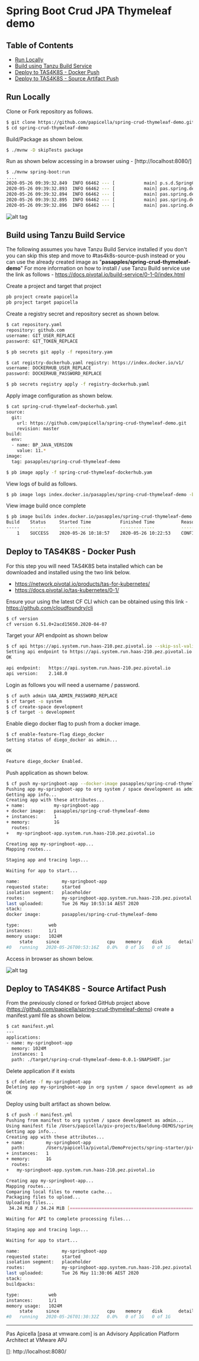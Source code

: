 # Spring Boot Crud JPA Thymeleaf demo

## Table of Contents

* [Run Locally](#run-locally)
* [Build using Tanzu Build Service](#build-using-tanzu-build-service)
* [Deploy to TAS4K8S - Docker Push](#deploy-to-tas4k8s---docker-push)
* [Deploy to TAS4K8S - Source Artifact Push](#deploy-to-tas4k8s---source-artifact-push)

## Run Locally 

Clone or Fork repository as follows.

``` bash
$ git clone https://github.com/papicella/spring-crud-thymeleaf-demo.git
$ cd spring-crud-thymeleaf-demo
```

Build/Package as shown below.

```bash
$ ./mvnw -D skipTests package
```

Run as shown below accessing in a browser using - [http://localhost:8080/]

```bash
$ ./mvnw spring-boot:run
....
2020-05-26 09:39:32.849  INFO 66462 --- [           main] p.s.d.SpringCrudThymeleafDemoApplication : Started SpringCrudThymeleafDemoApplication in 2.241 seconds (JVM running for 2.522)
2020-05-26 09:39:32.893  INFO 66462 --- [           main] pas.spring.demos.LoadDatabase            : Pre loading User{id=1, name='Pas', email='pasa@vmware.com'}
2020-05-26 09:39:32.894  INFO 66462 --- [           main] pas.spring.demos.LoadDatabase            : Pre loading User{id=2, name='Lucia', email='lucia78@rocks.com'}
2020-05-26 09:39:32.895  INFO 66462 --- [           main] pas.spring.demos.LoadDatabase            : Pre loading User{id=3, name='Lucas', email='lucas@rocks.com'}
2020-05-26 09:39:32.896  INFO 66462 --- [           main] pas.spring.demos.LoadDatabase            : Pre loading User{id=4, name='Siena', email='siena@rocks.com'}
```

![alt tag](https://i.ibb.co/WKB1Cpz/spring-crud-thymeleaf-1.png)

## Build using Tanzu Build Service

The following assumes you have Tanzu Build Service installed if you don't you can skip this step and move to #tas4k8s-source-push instead or you can use the already created image as "**pasapples/spring-crud-thymeleaf-demo**" 
For more information on how to install / use Tanzu Build service use the link as follows - https://docs.pivotal.io/build-service/0-1-0/index.html

Create a project and target that project 

```bash
pb project create papicella
pb project target papicella
```

Create a registry secret and repository secret as shown below.

```bash
$ cat repository.yaml
repository: github.com
username: GIT_USER_REPLACE
password: GIT_TOKEN_REPLACE

$ pb secrets git apply -f repository.yam

$ cat registry-dockerhub.yaml registry: https://index.docker.io/v1/
username: DOCKERHUB_USER_REPLACE
password: DOCKERHUB_PASSWORD_REPLACE

$ pb secrets registry apply -f registry-dockerhub.yaml
```

Apply image configuration as shown below.

```bash
$ cat spring-crud-thymeleaf-dockerhub.yaml
source:
  git:
    url: https://github.com/papicella/spring-crud-thymeleaf-demo.git
    revision: master
build:
  env:
  - name: BP_JAVA_VERSION
    value: 11.*
image:
  tag: pasapples/spring-crud-thymeleaf-demo

$ pb image apply -f spring-crud-thymeleaf-dockerhub.yam
```

View logs of build as follows.

```bash
$ pb image logs index.docker.io/pasapples/spring-crud-thymeleaf-demo -b 1 -f
```

View image build once complete

```bash
$ pb image builds index.docker.io/pasapples/spring-crud-thymeleaf-demo
Build    Status     Started Time           Finished Time          Reason    Digest
-----    ------     ------------           -------------          ------    ------
    1    SUCCESS    2020-05-26 10:18:57    2020-05-26 10:22:53    CONFIG    80da8d3b999707d379bb9353bccf1370f8df54daab275b43334cb45214c2709b
```

## Deploy to TAS4K8S - Docker Push

For this step you will need TAS4K8S beta installed which can be downloaded and installed using the two link below.

* https://network.pivotal.io/products/tas-for-kubernetes/
* https://docs.pivotal.io/tas-kubernetes/0-1/

Ensure your using the latest CF CLI which can be obtained using this link - https://github.com/cloudfoundry/cli

```bash
$ cf version
cf version 6.51.0+2acd15650.2020-04-07
```

Target your API endpoint as shown below

```bash
$ cf api https://api.system.run.haas-210.pez.pivotal.io --skip-ssl-validation
Setting api endpoint to https://api.system.run.haas-210.pez.pivotal.io...
OK

api endpoint:   https://api.system.run.haas-210.pez.pivotal.io
api version:    2.148.0
```

Login as follows you will need a username / password.

```bash
$ cf auth admin UAA_ADMIN_PASSWORD_REPLACE
$ cf target -o system
$ cf create-space development
$ cf target -s development
```

Enable diego docker flag to push from a docker image.

```bash
$ cf enable-feature-flag diego_docker
Setting status of diego_docker as admin...

OK

Feature diego_docker Enabled.
```

Push application as shown below.

```bash
$ cf push my-springboot-app --docker-image pasapples/spring-crud-thymeleaf-demo -i 1 -m 1g
Pushing app my-springboot-app to org system / space development as admin...
Getting app info...
Creating app with these attributes...
+ name:           my-springboot-app
+ docker image:   pasapples/spring-crud-thymeleaf-demo
+ instances:      1
+ memory:         1G
  routes:
+   my-springboot-app.system.run.haas-210.pez.pivotal.io

Creating app my-springboot-app...
Mapping routes...

Staging app and tracing logs...

Waiting for app to start...

name:                my-springboot-app
requested state:     started
isolation segment:   placeholder
routes:              my-springboot-app.system.run.haas-210.pez.pivotal.io
last uploaded:       Tue 26 May 10:53:14 AEST 2020
stack:
docker image:        pasapples/spring-crud-thymeleaf-demo

type:           web
instances:      1/1
memory usage:   1024M
     state     since                  cpu    memory    disk      details
#0   running   2020-05-26T00:53:16Z   0.0%   0 of 1G   0 of 1G
```

Access in browser as shown below.

![alt tag](https://i.ibb.co/Ms18zpW/spring-crud-thymeleaf-2.png)

## Deploy to TAS4K8S - Source Artifact Push

From the previously cloned or forked GitHub project above (https://github.com/papicella/spring-crud-thymeleaf-demo) create a manifest.yaml file as shown below.

```bash
$ cat manifest.yml
---
applications:
- name: my-springboot-app
  memory: 1024M
  instances: 1
  path: ./target/spring-crud-thymeleaf-demo-0.0.1-SNAPSHOT.jar
```

Delete application if it exists

```bash
$ cf delete -f my-springboot-app
Deleting app my-springboot-app in org system / space development as admin...
OK
```

Deploy using built artifact as shown below.

```bash
$ cf push -f manifest.yml
Pushing from manifest to org system / space development as admin...
Using manifest file /Users/papicella/piv-projects/Baeldung-DEMOS/spring-crud-thymeleaf-demo/manifest.yml
Getting app info...
Creating app with these attributes...
+ name:        my-springboot-app
  path:        /Users/papicella/pivotal/DemoProjects/spring-starter/pivotal/Baeldung-DEMOS/spring-crud-thymeleaf-demo/target/spring-crud-thymeleaf-demo-0.0.1-SNAPSHOT.jar
+ instances:   1
+ memory:      1G
  routes:
+   my-springboot-app.system.run.haas-210.pez.pivotal.io

Creating app my-springboot-app...
Mapping routes...
Comparing local files to remote cache...
Packaging files to upload...
Uploading files...
 34.24 MiB / 34.24 MiB [===============================================================================================================================================================================================================================] 100.00% 32s

Waiting for API to complete processing files...

Staging app and tracing logs...

Waiting for app to start...

name:                my-springboot-app
requested state:     started
isolation segment:   placeholder
routes:              my-springboot-app.system.run.haas-210.pez.pivotal.io
last uploaded:       Tue 26 May 11:30:06 AEST 2020
stack:
buildpacks:

type:           web
instances:      1/1
memory usage:   1024M
     state     since                  cpu    memory    disk      details
#0   running   2020-05-26T01:30:32Z   0.0%   0 of 1G   0 of 1G
```

<hr size=2 />
Pas Apicella [pasa at vmware.com] is an Advisory Application Platform Architect at VMware APJ 

[]: http://localhost:8080/